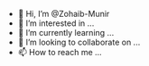 - 👋 Hi, I’m @Zohaib-Munir
- 👀 I’m interested in ...
- 🌱 I’m currently learning ...
- 💞️ I’m looking to collaborate on ...
- 📫 How to reach me ...

<!---
Zohaib-Munir/Zohaib-Munir is a ✨ special ✨ repository because its `README.md` (this file) appears on your GitHub profile.
You can click the Preview link to take a look at your changes.
--->
